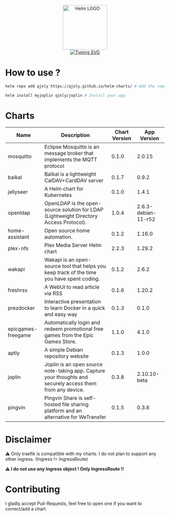 <p align="center">
    <img src="https://helm.sh/img/helm.svg" width="140px" alt="Helm LOGO"/>
    <br>
    <a href="https://qjoly.github.io/helm-charts"><img src="https://readme-typing-svg.herokuapp.com?font=Fira+Code&pause=1000&color=0F1689&background=FFFFFF00&center=true&vCenter=true&width=435&lines=QJOLY’s+Chart+Repository;qjoly.github.io%2Fhelm-charts;+Feel+free+to+contribute" alt="Typing SVG" /></a>
</p>

# How to use ? 

```bash
helm repo add qjoly https://qjoly.github.io/helm-charts/ # Add the repo to your helm
```
```bash
helm install myjoplin qjoly/joplin # Install your app
```

# Charts

| Name  | Description | Chart Version | App Version |
|-------|-------------|---------------|-------------|
| mosquitto | Eclipse Mosquitto is an message broker that implements the MQTT protocol | 0.1.0 | 2.0.15 |
| baikal | Baïkal is a lightweight CalDAV+CardDAV server | 0.1.7 | 0.9.2 |
| jellyseer | A Helm chart for Kubernetes | 0.1.0 | 1.4.1 |
| openldap | OpenLDAP is the open-source solution for LDAP (Lightweight Directory Access Protocol). | 1.0.4 | 2.6.3-debian-11-r52 |
| home-assistant | Open source home automation. | 0.1.2 | 1.16.0 |
| plex-nfs | Plex Media Server Helm chart | 2.2.3 | 1.29.2 |
| wakapi | Wakapi is an open-source tool that helps you keep track of the time you have spent coding. | 0.1.2 | 2.6.2 |
| freshrss | A WebUI to read article via RSS | 0.1.6 | 1.20.2 |
| prezdocker | Interactive presentation to learn Docker in a quick and easy way | 0.1.3 | 0.1.0 |
| epicgames-freegame | Automatically login and redeem promotional free games from the Epic Games Store. | 1.1.0 | 4.1.0 |
| aptly | A simple Debian repository website | 0.1.3 | 1.0.0 |
| joplin | Joplin is an open source note-taking app. Capture your thoughts and securely access them from any device. | 0.3.8 | 2.10.10-beta |
| pingvin | Pingvin Share is self-hosted file sharing platform and an alternative for WeTransfer | 0.1.5 | 0.3.6 |


# Disclaimer

:warning: Only traefik is compatible with my charts. I do not plan to support any other ingress. (Ingress != IngressRoute) 

**:warning: I do not use any Ingress object ! Only __IngressRoute__ !!**

# Contributing 

I gladly accept Pull-Requests, feel free to open one if you want to correct/add a chart. 
